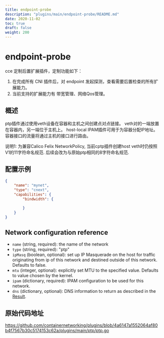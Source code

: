 ```yaml
---
title: endpoint-probe 
description: "plugins/main/endpoint-probe/README.md"
date: 2020-11-02
toc: true
draft: false
weight: 200
---
```


# endpoint-probe
cce 定制后置扩展插件，定制功能如下：
1. 在完成所有 CNI 插件后，对 endpoint 发起探测，查看需要后置检查的所有扩展能力。
2. 当前支持的扩展能力有 带宽管理、网络Qos管理。

## 概述
ptp插件通过使用veth设备在容器和主机之间创建点对点链接。
veth对的一端放置在容器内，另一端位于主机上。
host-local IPAM插件可用于为容器分配IP地址。
容器接口的流量将通过主机的接口进行路由。

说明1: 为兼容Calico Felix NetworkPolicy, 当前cptp插件创建host veth时仍按照V1的11字符命名规范. 后续会改为与原始ptp相同的8字符命名规范.

## 配置示例

```json
{
	"name": "mynet",
	"type": "cnext",
	"capabilities": {
		"bindwidth": {

		}
	}
}
```

## Network configuration reference

* `name` (string, required): the name of the network
* `type` (string, required): "ptp"
* `ipMasq` (boolean, optional): set up IP Masquerade on the host for traffic originating from ip of this network and destined outside of this network. Defaults to false.
* `mtu` (integer, optional): explicitly set MTU to the specified value. Defaults to value chosen by the kernel.
* `ipam` (dictionary, required): IPAM configuration to be used for this network.
* `dns` (dictionary, optional): DNS information to return as described in the [Result](https://github.com/containernetworking/cni/blob/master/SPEC.md#result).

## 原始代码地址
https://github.com/containernetworking/plugins/blob/4a6147a1552064af80b4f7567b30c5174153c62a/plugins/main/ptp/ptp.go